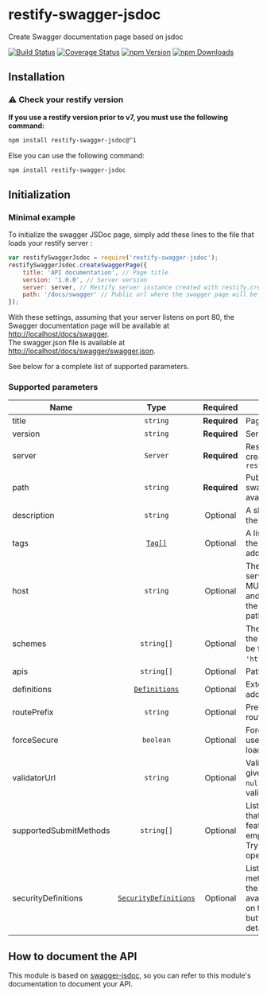 # restify-swagger-jsdoc
Create Swagger documentation page based on jsdoc

[![Build Status](https://travis-ci.org/RemyJeancolas/restify-swagger-jsdoc.svg?branch=master)](https://travis-ci.org/RemyJeancolas/restify-swagger-jsdoc)
[![Coverage Status](https://coveralls.io/repos/github/RemyJeancolas/restify-swagger-jsdoc/badge.svg?branch=master)](https://coveralls.io/github/RemyJeancolas/restify-swagger-jsdoc?branch=master)
[![npm Version](https://img.shields.io/npm/v/restify-swagger-jsdoc.svg)](https://www.npmjs.com/package/restify-swagger-jsdoc)
[![npm Downloads](https://img.shields.io/npm/dm/restify-swagger-jsdoc.svg)](https://www.npmjs.com/package/restify-swagger-jsdoc)

## Installation

### :warning: Check your restify version

**If you use a restify version prior to v7, you must use the following command:**
```bash
npm install restify-swagger-jsdoc@^1
```
Else you can use the following command:
```bash
npm install restify-swagger-jsdoc
```

## Initialization

### Minimal example

To initialize the swagger JSDoc page, simply add these lines to the file that loads your restify server :

```javascript
var restifySwaggerJsdoc = require('restify-swagger-jsdoc');
restifySwaggerJsdoc.createSwaggerPage({
    title: 'API documentation', // Page title
    version: '1.0.0', // Server version
    server: server, // Restify server instance created with restify.createServer()
    path: '/docs/swagger' // Public url where the swagger page will be available
});
```

With these settings, assuming that your server listens on port 80, the Swagger documentation page will be available at [http://localhost/docs/swagger](http://localhost/docs/swagger).  
The swagger.json file is available at [http://localhost/docs/swagger/swagger.json](http://localhost/docs/swagger/swagger.json).  

See below for a complete list of supported parameters.

### Supported parameters

|Name|Type|Required|Description|Default value|
|-----|:-----:|:-----:|-----|-----|
|title|`string`|**Required**|Page title||
|version|`string`|**Required**|Server version||
|server|`Server`|**Required**|Restify server instance created with `restify.createServer()`||
|path|`string`|**Required**|Public url where the swagger page will be available||
|description|`string`|Optional|A short description of the application|`''`|
|tags|[`Tag[]`](https://github.com/OAI/OpenAPI-Specification/blob/master/versions/2.0.md#tagObject)|Optional|A list of tags used by the specification with additional metadata|`[]`|
|host|`string`|Optional|The host (name or ip) serving the API. This MUST be the host only and does not include the scheme nor sub-paths|`undefined`|
|schemes|`string[]`|Optional|The transfer protocol of the API. Values MUST be from the list: `'http'`, `'https'`, `'ws'`, `'wss'`|`[]`|
|apis|`string[]`|Optional|Path(s) to the API docs|`[]`|
|definitions|[`Definitions`](https://github.com/OAI/OpenAPI-Specification/blob/master/versions/2.0.md#definitionsObject)|Optional|External definitions to add to swagger|`[]`|
|routePrefix|`string`|Optional|Prefix to add for all routes|`''`|
|forceSecure|`boolean`|Optional|Force swagger-ui to use https protocol to load JSON file|`false`|
|validatorUrl|`string`|Optional|Validate specs against given validator, set to `null` to disable validation|`'https://online.swagger.io/validator'`|
|supportedSubmitMethods|`string[]`|Optional|List of HTTP methods that have the Try it out feature enabled. An empty array disables Try it out for all operations|`['get', 'put', 'post', 'delete', 'options', 'head', 'patch', 'trace']`|
|securityDefinitions|[`SecurityDefinitions`](https://github.com/OAI/OpenAPI-Specification/blob/master/versions/2.0.md#securityDefinitionsObject)|Optional|List of authentication methods available for the current API, available when clicking on the "Authorize" button on the UI (more detail [here](https://swagger.io/docs/specification/2-0/authentication/))|`undefined`|

## How to document the API

This module is based on [swagger-jsdoc](https://www.npmjs.com/package/swagger-jsdoc), so you can refer to this module's documentation to document your API.
